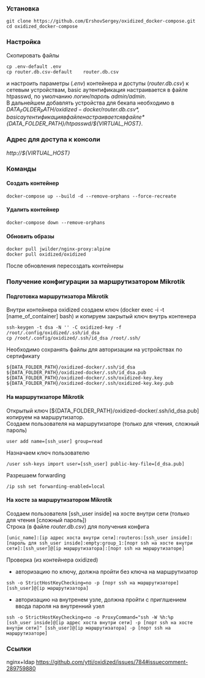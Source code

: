 ###  Установка  
```
git clone https://github.com/ErshovSergey/oxidized_docker-compose.git
cd oxidized_docker-compose
```
###  Настройка  
Скопировать файлы
```
cp .env-default .env
cp router.db.csv-default  	router.db.csv
```
и настроить параметры (*.env*) контейнера и доступы (*router.db.csv*) к сетевым устройствам, basic аутентификация настраивается в файле htpasswd, по умолчанию *логин/пароль admin/admin*.   
В дальнейшем добавлять устройства для бекапа необходимо в *${DATA_FOLDER_PATH}/oxidized-docker/router.db.csv*, basic аутентификация в файле настраивается в файле *${DATA_FOLDER_PATH}/htpasswd/${VIRTUAL_HOST}*.
### Адрес для доступа к консоли  
*http://${VIRTUAL_HOST}*  
### Команды
#### Создать контейнер  
```
docker-compose up --build -d --remove-orphans --force-recreate
```
#### Удалить контейнер  
```
docker-compose down --remove-orphans
```
#### Обновить образы  
```
docker pull jwilder/nginx-proxy:alpine
docker pull oxidized/oxidized
```
После обновления пересоздать контейнеры  

### Получение конфигурации за маршрутизатором Mikrotik  
#### Подготовка маршрутизатора Mikrotik  
Внутри контейнера oxidized cоздаем ключ (docker exec -i -t [name_of_container] bash) и копируем закрытый ключ внутрь контенера
```
ssh-keygen -t dsa -N '' -C oxidized-key -f /root/.config/oxidized/.ssh/id_dsa
cp /root/.config/oxidized/.ssh/id_dsa /root/.ssh/
```
Необходимо сохранять файлы для авторизации на устройствах по сертификату  
```
${DATA_FOLDER_PATH}/oxidized-docker/.ssh/id_dsa
${DATA_FOLDER_PATH}/oxidized-docker/.ssh/id_dsa.pub
${DATA_FOLDER_PATH}/oxidized-docker/.ssh/oxidized-key.key
${DATA_FOLDER_PATH}/oxidized-docker/.ssh/oxidized-key.key.pub
```
#### На маршрутизаторе Mikrotik  
Открытый ключ [${DATA_FOLDER_PATH}/oxidized-docker/.ssh/id_dsa.pub] копируем на маршрутизатор.  
Создаем пользователя на маршрутизаторе (только для чтения, сложный пароль)  
```
user add name=[ssh_user] group=read
```
Назначаем ключ пользователю  
```
/user ssh-keys import user=[ssh_user] public-key-file=[d_dsa.pub]
```
Разрешаем forwarding  
```
/ip ssh set forwarding-enabled=local
```
#### На хосте за маршрутизатором Mikrotik  
Создаем пользователя [ssh_user inside] на хосте внутри сети (только для чтения [сложный пароль])   
Строка (в файле *router.db.csv*) для получения конфига   
```
[unic_name]:[ip адрес хоста внутри сети]:routeros:[ssh_user inside]:[пароль для ssh_user inside]:empty:group_1:[порт ssh на хосте внутри сети]:[ssh_user]@[ip маршрутизатора]:[порт ssh на маршрутизаторе]
```
Проверка (из контейнера oxidized)  
- авторизацию по ключу, должна пройти без ключа на маршрутизатор  
```
ssh -o StrictHostKeyChecking=no -p [порт ssh на маршрутизаторе] [ssh_user]@[ip маршрутизатора]
```
- авторизацию на внутренем узле, должна пройти с приглшением ввода пароля на внутренний узел  
```
ssh -o StrictHostKeyChecking=no -o ProxyCommand="ssh -W %h:%p [ssh_user inside]@[ip адрес хоста внутри сети] -p [порт ssh на хосте внутри сети]" [ssh_user]@[ip маршрутизатора] -p [порт ssh на маршрутизаторе]
```

### Ссылки
nginx+ldap
https://github.com/ytti/oxidized/issues/784#issuecomment-289759880
